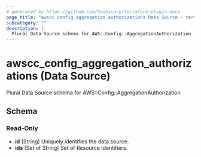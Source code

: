 ```yaml
---
# generated by https://github.com/hashicorp/terraform-plugin-docs
page_title: "awscc_config_aggregation_authorizations Data Source - terraform-provider-awscc"
subcategory: ""
description: |-
  Plural Data Source schema for AWS::Config::AggregationAuthorization
---
```


# awscc_config_aggregation_authorizations (Data Source)

Plural Data Source schema for AWS::Config::AggregationAuthorization



<!-- schema generated by tfplugindocs -->
## Schema

### Read-Only

- **id** (String) Uniquely identifies the data source.
- **ids** (Set of String) Set of Resource Identifiers.


